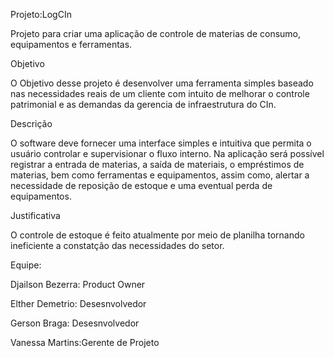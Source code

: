 Projeto:LogCIn
	
Projeto para criar uma aplicação de controle de materias de consumo, equipamentos e ferramentas.

Objetivo

O Objetivo desse projeto é desenvolver uma ferramenta simples baseado nas necessidades reais de um cliente com intuito de melhorar         o controle patrimonial e as demandas da gerencia de infraestrutura do CIn.


Descrição

O software deve fornecer uma interface simples e intuitiva que permita o usuário controlar e supervisionar o fluxo interno. Na aplicação será possível registrar a entrada de materias, a saída de materiais, o empréstimos de materias, bem como ferramentas e equipamentos, assim como, alertar a necessidade de reposição de estoque e uma eventual perda de equipamentos.
	
Justificativa

O controle de estoque é feito atualmente por meio de planilha tornando ineficiente a constatção das necessidades do setor.
	
Equipe:

Djailson Bezerra: Product Owner

Elther Demetrio: Desesnvolvedor

Gerson Braga: Desesnvolvedor

Vanessa Martins:Gerente de Projeto

